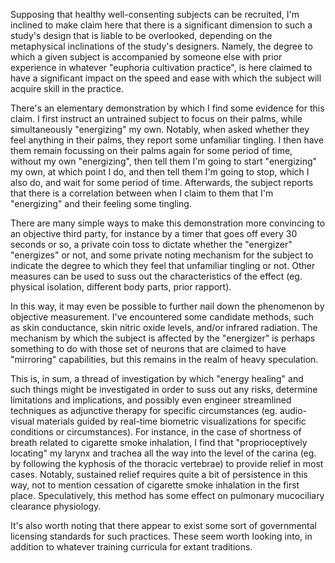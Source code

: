 Supposing that healthy well-consenting subjects can be recruited, I'm inclined to make claim here that there is a significant dimension to such a study's design that is liable to be overlooked, depending on the metaphysical inclinations of the study's designers. Namely, the degree to which a given subject is accompanied by someone else with prior experience in whatever "euphoria cultivation practice", is here claimed to have a significant impact on the speed and ease with which the subject will acquire skill in the practice.

There's an elementary demonstration by which I find some evidence for this claim. I first instruct an untrained subject to focus on their palms, while simultaneously "energizing" my own. Notably, when asked whether they feel anything in their palms, they report some unfamiliar tingling. I then have them remain focussing on their palms again for some period of time, without my own "energizing", then tell them I'm going to start "energizing" my own, at which point I do, and then tell them I'm going to stop, which I also do, and wait for some period of time. Afterwards, the subject reports that there is a correlation between when I claim to them that I'm "energizing" and their feeling some tingling.

There are many simple ways to make this demonstration more convincing to an objective third party, for instance by a timer that goes off every 30 seconds or so, a private coin toss to dictate whether the "energizer" "energizes" or not, and some private noting mechanism for the subject to indicate the degree to which they feel that unfamiliar tingling or not. Other measures can be used to suss out the characteristics of the effect (eg. physical isolation, different body parts, prior rapport).

In this way, it may even be possible to further nail down the phenomenon by objective measurement. I've encountered some candidate methods, such as skin conductance, skin nitric oxide levels, and/or infrared radiation. The mechanism by which the subject is affected by the "energizer" is perhaps something to do with those set of neurons that are claimed to have "mirroring" capabilities, but this remains in the realm of heavy speculation.

This is, in sum, a thread of investigation by which "energy healing" and such things might be investigated in order to suss out any risks, determine limitations and implications, and possibly even engineer streamlined techniques as adjunctive therapy for specific circumstances (eg. audio-visual materials guided by real-time biometric visualizations for specific conditions or circumstances). For instance, in the case of shortness of breath related to cigarette smoke inhalation, I find that "proprioceptively locating" my larynx and trachea all the way into the level of the carina (eg. by following the kyphosis of the thoracic vertebrae) to provide relief in most cases. Notably, sustained relief requires quite a bit of persistence in this way, not to mention cessation of cigarette smoke inhalation in the first place. Speculatively, this method has some effect on pulmonary mucociliary clearance physiology.

It's also worth noting that there appear to exist some sort of governmental licensing standards for such practices. These seem worth looking into, in addition to whatever training curricula for extant traditions.
